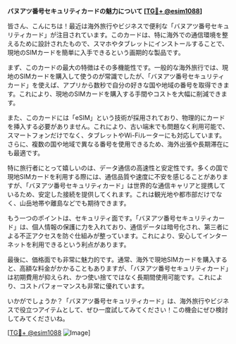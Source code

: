 **バヌアツ番号セキュリティカードの魅力について [[TG💪+ @esim1088](https://t.me/s/esim1088)]**

皆さん、こんにちは！最近は海外旅行やビジネスで便利な「バヌアツ番号セキュリティカード」が注目されています。このカードは、特に海外での通信環境を整えるために設計されたもので、スマホやタブレットにインストールすることで、現地のSIMカードを簡単に入手できるという画期的な製品です。

まず、このカードの最大の特徴はその多機能性です。一般的な海外旅行では、現地のSIMカードを購入して使うのが常識でしたが、「バヌアツ番号セキュリティカード」を使えば、アプリから数秒で自分の好きな国や地域の番号を取得できます。これにより、現地のSIMカードを購入する手間やコストを大幅に削減できます。

また、このカードには「eSIM」という技術が採用されており、物理的にカードを挿入する必要がありません。これにより、古い端末でも問題なく利用可能で、スマートフォンだけでなく、タブレットやWi-Fiルーターにも対応しています。さらに、複数の国や地域で異なる番号を使用できるため、海外出張や長期滞在にも最適です。

特に旅行者にとって嬉しいのは、データ通信の高速性と安定性です。多くの国で現地SIMカードを利用する際には、通信品質や速度に不安を感じることがありますが、「バヌアツ番号セキュリティカード」は世界的な通信キャリアと提携しているため、安定した接続を提供してくれます。これは観光地や都市部だけでなく、山岳地帯や離島などでも期待できます。

もう一つのポイントは、セキュリティ面です。「バヌアツ番号セキュリティカード」は、個人情報の保護に力を入れており、通信データは暗号化され、第三者による不正アクセスを防ぐ仕組みが整っています。これにより、安心してインターネットを利用できるという利点があります。

最後に、価格面でも非常に魅力的です。通常、海外で現地SIMカードを購入すると、高額な料金がかかることもありますが、「バヌアツ番号セキュリティカード」は初期費用が抑えられ、かつ使い捨てではなく長期間使用可能です。これにより、コストパフォーマンスも非常に優れています。

いかがでしょうか？「バヌアツ番号セキュリティカード」は、海外旅行やビジネスで役立つアイテムとして、ぜひ一度試してみてください！この機会にぜひ検討してみてくださいね。

[[TG💪+ @esim1088](https://t.me/s/esim1088) ![Image](https://i.postimg.cc/Y0z9fWf4/image.png)]